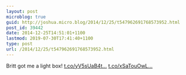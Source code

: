 ```yaml
---
layout: post
microblog: true
guid: http://joshua.micro.blog/2014/12/25/t547962691768573952.html
post_id: 39442
date: 2014-12-25T14:51:01+1100
lastmod: 2019-07-30T17:41:40+1100
type: post
url: /2014/12/25/t547962691768573952.html
---
```

Britt got me a light box! [t.co/yV5sUaB4t...](http://t.co/yV5sUaB4tg) [t.co/xSaTouOwL...](http://t.co/xSaTouOwLw)
